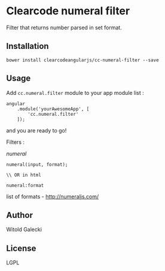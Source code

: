 Clearcode numeral filter
=========

Filter that returns number parsed in set format.

Installation
--------------
``` bower install clearcodeangularjs/cc-numeral-filter --save ```


Usage
------

Add ``` cc.numeral.filter ``` module to your app module list :


```
angular
    .module('yourAwesomeApp', [
        'cc.numeral.filter'
    ]);
```
and you are ready to go!

Filters :

*numeral*

```
numeral(input, format);

\\ OR in html

numeral:format

```

list of formats - http://numeraljs.com/


Author
------

Witold Galecki

License
----

LGPL

